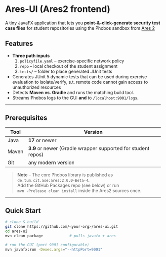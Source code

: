 # Ares-UI (Ares2 frontend)

A tiny JavaFX application that lets you **point-&-click-generate security test case files** for student repositories using the Phobos sandbox from
[Ares 2](https://github.com/ls1intum/Ares2)  



## Features
* **Three path inputs**  
  1. `policyfile.yaml` – exercise-specific network policy  
  2. `repo` – local checkout of the student assignment  
  3.  `tests/` – folder to place generated JUnit tests  
* Generates JUnit 5 dynamic tests that can be used during exercise evaluation to isolate/verify, s.t. remote code cannot gain access to unauthorized resources
* Detects **Maven vs. Gradle** and runs the matching build tool.
* Streams Phobos logs to the GUI **and** to `/localhost:9001/logs`.

---

## Prerequisites
| Tool | Version |
|------|---------|
| Java | **17** or newer |
| Maven| **3.9** or newer (Gradle wrapper supported for student repos) |
| Git  | any modern version |

> **Note** – The core Phobos library is published as  
> `de.tum.cit.ase:ares:2.0.0-Beta-4`.  
> Add the GitHub Packages repo (see below) or run  
> `mvn -Prelease clean install` inside the Ares2 sources once.

---

## Quick Start

```bash
# clone & build
git clone https://github.com/<your-org>/ares-ui.git
cd ares-ui
mvn clean package            # pulls javafx + ares

# run the GUI (port 9001 configurable)
mvn javafx:run -Dexec.args="--httpPort=9001"
